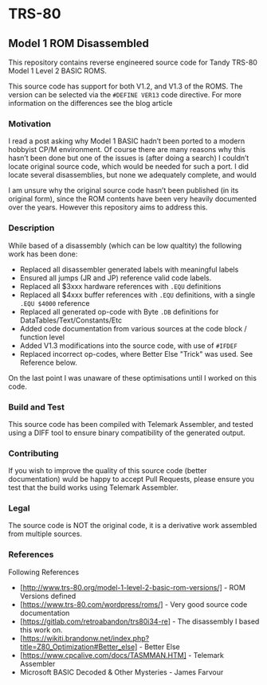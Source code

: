 # TRS-80

## Model 1 ROM Disassembled

This repository contains reverse engineered source code for Tandy TRS-80 Model 1 Level 2 BASIC ROMS. 

This source code has support for both V1.2, and V1.3 of the ROMS. The version can be selected via the `#DEFINE VER13` code directive. For more information on the differences see the blog article

### Motivation

I read a post asking why Model 1 BASIC hadn’t been ported to a modern hobbyist CP/M environment. Of course there are many reasons why this hasn’t been done but one of the issues is (after doing a search) I couldn’t locate original source code, which would be needed for such a port. I did locate several disassemblies, but none we adequately complete, and would 

I am unsure why the original source code hasn’t been published (in its original form), since the ROM contents have been very heavily documented over the years. However this repository aims to address this.

### Description

While based of a disassembly (which can be low qualtity) the following work has been done: 
* Replaced all disassembler generated labels with meaningful labels
* Ensured all jumps (JR and JP) reference valid code labels.
* Replaced all $3xxx hardware references with `.EQU` definitions
* Replaced all $4xxx buffer references with `.EQU` definitions, with a single `.EQU $4000` reference
* Replaced all generated op-code with Byte `.DB` definitions for DataTables/Text/Constants/Etc
* Added code documentation from various sources at the code block / function level
* Added V1.3 modifications into the source code, with use of `#IFDEF`
* Replaced incorrect op-codes, where Better Else "Trick" was used. See Reference below.

On the last point I was unaware of these optimisations until I worked on this code.

### Build and Test

This source code has been compiled with Telemark Assembler, and tested using a DIFF tool to ensure binary compatibility of the generated output.

### Contributing

If you wish to improve the quality of this source code (better documentation) wuld be happy to accept Pull Requests, please ensure you test that the build works using Telemark Assembler.

### Legal

The source code is NOT the original code, it is a derivative work assembled from multiple sources.

### References

Following References
* [http://www.trs-80.org/model-1-level-2-basic-rom-versions/] - ROM Versions defined
* [https://www.trs-80.com/wordpress/roms/] - Very good source code documentation
* [https://gitlab.com/retroabandon/trs80i34-re] - The disassembly I based this work on.
* [https://wikiti.brandonw.net/index.php?title=Z80_Optimization#Better_else] - Better Else
* [https://www.cpcalive.com/docs/TASMMAN.HTM] - Telemark Assembler
* Microsoft BASIC Decoded & Other Mysteries - James Farvour

